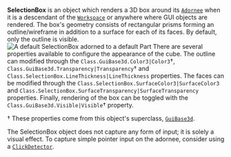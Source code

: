 **SelectionBox** is an object which renders a 3D box around its
[`Adornee`](https://create.roblox.com/docs/reference/engine/classes/PVAdornment#Adornee) when it is a descendant of the
[`Workspace`](https://create.roblox.com/docs/reference/engine/classes/Workspace) or anywhere where GUI objects are rendered. The box's
geometry consists of rectangular prisms forming an outline/wireframe in
addition to a surface for each of its faces. By default, only the outline is
visible.
![A default SelectionBox adorned to a default Part](https://prod.docsiteassets.roblox.com/assets/legacy/SelectionBox.jpg)
There are several properties available to configure the appearance of the
cube. The outline can modified through the
`Class.GuiBase3d.Color3|Color3`†,
`Class.GuiBase3d.Transparency|Transparency`† and
`Class.SelectionBox.LineThickness|LineThickness` properties. The faces can be
modified through the `Class.SelectionBox.SurfaceColor3|SurfaceColor3` and
`Class.SelectionBox.SurfaceTransparency|SurfaceTransparency` properties.
Finally, rendering of the box can be toggled with the
`Class.GuiBase3d.Visible|Visible`† property.

† These properties come from this object's superclass,
[`GuiBase3d`](https://create.roblox.com/docs/reference/engine/classes/GuiBase3d).

The SelectionBox object does not capture any form of input; it is solely a
visual effect. To capture simple pointer input on the adornee, consider using
a [`ClickDetector`](https://create.roblox.com/docs/reference/engine/classes/ClickDetector).